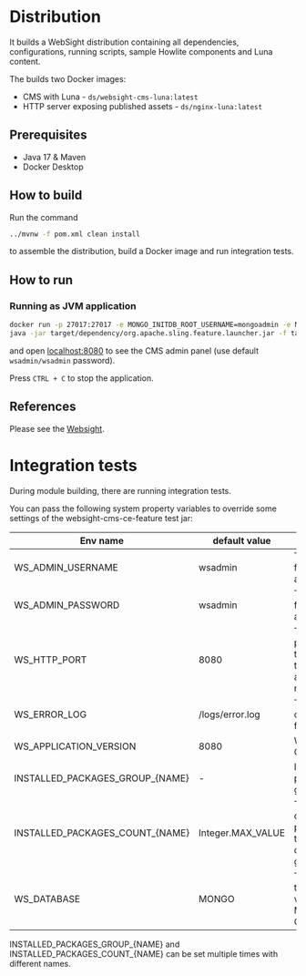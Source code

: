 # Distribution
It builds a WebSight distribution containing all dependencies, configurations, running scripts, sample Howlite components and Luna content. 

The builds two Docker images:

- CMS with Luna - `ds/websight-cms-luna:latest`
- HTTP server exposing published assets - `ds/nginx-luna:latest`

## Prerequisites

- Java 17 & Maven
- Docker Desktop

## How to build

Run the command

```bash
../mvnw -f pom.xml clean install
```

to assemble the distribution, build a Docker image and run integration tests.

## How to run
### Running as JVM application

```bash
docker run -p 27017:27017 -e MONGO_INITDB_ROOT_USERNAME=mongoadmin -e MONGO_INITDB_ROOT_PASSWORD=mongoadmin mongo:4.4.6
java -jar target/dependency/org.apache.sling.feature.launcher.jar -f target/slingfeature-tmp/feature-websight-cms-luna.json
```

and open [localhost:8080](http://localhost:8080/) to see the CMS admin panel (use default `wsadmin/wsadmin` password).

Press `CTRL + C` to stop the application.

## References
Please see the [Websight](https://www.websight.io/).

# Integration tests

During module building, there are running integration tests.

You can pass the following system property variables to override some settings of the websight-cms-ce-feature test jar:

| Env name                        | default value      | description                                                    |
|---------------------------------|--------------------|----------------------------------------------------------------|
| WS_ADMIN_USERNAME               | wsadmin            | The username for the administrator.                            |
| WS_ADMIN_PASSWORD               | wsadmin            | The password for the administrator.                            |
| WS_HTTP_PORT                    | 8080               | The default port on which tests expect the application to run. | 
| WS_ERROR_LOG                    | /logs/error.log    | The location of an error log file.                             | 
| WS_APPLICATION_VERSION          | 8080               | WebSight CMS version.                                          | 
| INSTALLED_PACKAGES_GROUP_{NAME} | -                  | Installed packages group.                                      |
| INSTALLED_PACKAGES_COUNT_{NAME} | Integer.MAX_VALUE  | The number of installed packages for the corresponding group.  |
| WS_DATABASE                     | MONGO              | The database type. Possible values: MONGO, TAR, OTHER          |

INSTALLED_PACKAGES_GROUP_{NAME} and INSTALLED_PACKAGES_COUNT_{NAME} can be set multiple times with different names.
